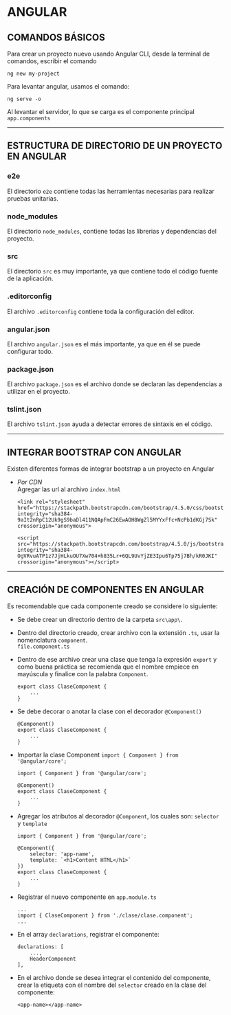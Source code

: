 # ANGULAR

## COMANDOS BÁSICOS

Para crear un proyecto nuevo usando Angular CLI, desde la terminal de comandos, escribir el comando

    ng new my-project

Para levantar angular, usamos el comando:

    ng serve -o

Al levantar el servidor, lo que se carga es el componente principal `app.components`

---

## ESTRUCTURA DE DIRECTORIO DE UN PROYECTO EN ANGULAR

### **e2e**

El directorio `e2e` contiene todas las herramientas necesarias para realizar pruebas unitarias.

### **node_modules**

El directorio `node_modules`, contiene todas las librerias y dependencias del proyecto.

### **src**

El directorio `src` es muy importante, ya que contiene todo el código fuente de la aplicación.

### **.editorconfig**

El archivo `.editorconfig` contiene toda la configuración del editor.

### **angular.json**

El archivo `angular.json` es el más importante, ya que en él se puede configurar todo.

### **package.json**

El archivo `package.json` es el archivo donde se declaran las dependencias a utilizar en el proyecto.

### **tslint.json**

El archivo `tslint.json` ayuda a detectar errores de sintaxis en el código.

---

## INTEGRAR BOOTSTRAP CON ANGULAR

Existen diferentes formas de integrar bootstrap a un proyecto en Angular

* *Por CDN* \
    Agregar las url al archivo `index.html`

    ~~~
    <link rel="stylesheet" href="https://stackpath.bootstrapcdn.com/bootstrap/4.5.0/css/bootstrap.min.css" integrity="sha384-9aIt2nRpC12Uk9gS9baDl411NQApFmC26EwAOH8WgZl5MYYxFfc+NcPb1dKGj7Sk" crossorigin="anonymous">
    
    <script src="https://stackpath.bootstrapcdn.com/bootstrap/4.5.0/js/bootstrap.min.js" integrity="sha384-OgVRvuATP1z7JjHLkuOU7Xw704+h835Lr+6QL9UvYjZE3Ipu6Tp75j7Bh/kR0JKI" crossorigin="anonymous"></script>
    ~~~

---

## CREACIÓN DE COMPONENTES EN ANGULAR

Es recomendable que cada componente creado se considere lo siguiente:

* Se debe crear un directorio dentro de la carpeta `src\app\`.

* Dentro del directorio creado, crear archivo con la extensión `.ts`, usar la nomenclatura `component`.\
    `file.component.ts`

* Dentro de ese archivo crear una clase que tenga la expresión `export` y como buena práctica se recomienda que el nombre empiece en mayúscula y finalice con la palabra `Component`.
    ~~~
    export class ClaseComponent {
        ...
    }
    ~~~

* Se debe decorar o anotar la clase con el decorador `@Component()`
    ~~~
    @Component()
    export class ClaseComponent {
        ...
    }
    ~~~

* Importar la clase Component `import { Component } from '@angular/core';`
    ~~~
    import { Component } from '@angular/core';

    @Component()
    export class ClaseComponent {
        ...
    }
    ~~~

* Agregar los atributos al decorador `@Component`, los cuales son: `selector` y `template`
    ~~~
    import { Component } from '@angular/core';

    @Component({
        selector: 'app-name',
        template: `<h1>Content HTML</h1>`
    })
    export class ClaseComponent {
        ...
    }
    ~~~

* Registrar el nuevo componente en `app.module.ts`

    ~~~
    ...
    import { ClaseComponent } from './clase/clase.component';
    ...
    ~~~

* En el array `declarations`, registrar el componente:

    ~~~
    declarations: [
        ...,
        HeaderComponent
    ],
    ~~~

* En el archivo donde se desea integrar el contenido del componente, crear la etiqueta con el nombre del `selector` creado en la clase del componente:

    ~~~
    <app-name></app-name>
    ~~~